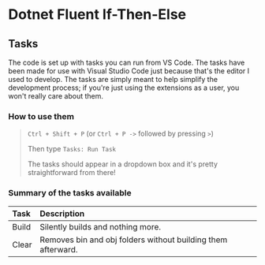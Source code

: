 # Dotnet Fluent If-Then-Else

## Tasks

The code is set up with tasks you can run from VS Code. The tasks have been made for use with Visual Studio Code just because that's the editor I used to develop. The tasks are simply meant to help simplify the development process; if you're just using the extensions as a user, you won't really care about them.

### How to use them

> `Ctrl + Shift + P` (or `Ctrl + P ->` followed by pressing `>`)
>
> Then type `Tasks: Run Task`
>
> The tasks should appear in a dropdown box and it's pretty straightforward from there!

### Summary of the tasks available

| Task  | Description                                                  |
| :---- | :----------------------------------------------------------- |
| Build | Silently builds and nothing more.                            |
| Clear | Removes bin and obj folders without building them afterward. |
